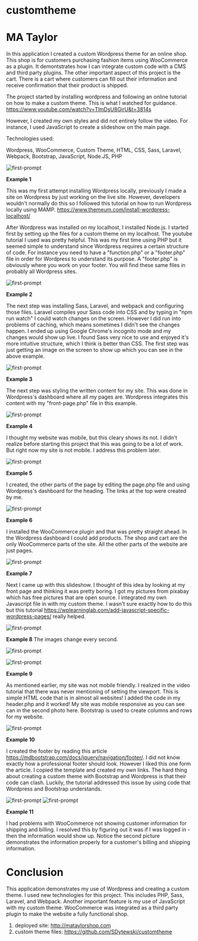 # customtheme
# MA Taylor 

In this application I created a custom Wordpress theme for an online shop.  This shop is for customers purchasing fashion items using WooCommerce as a plugin.  It demontstrates how I can integrate custom code with a CMS and third party plugins. The other important aspect of this project is the cart. There is a cart where customers can fill out their information and receive confirmation that their product is shipped.

The project started by installing wordpress and following an online tutorial on how to make a custom theme.  This is what I watched for guidance.  
https://www.youtube.com/watch?v=TlmDsU8GirU&t=3814s

However, I created my own styles and did not entirely follow the video. For instance, I used JavaScript to create a slideshow on the main page.

Technologies used:

Wordpress, WooCommerce, Custom Theme, HTML, CSS, Sass, Laravel, Webpack, Bootstrap, JavaScript, Node.JS, PHP


![first-prompt](images/progress0.png)

**Example 1** 

This was my first attempt installing Wordpress locally, previously I made a site on Wordpress by just working on the live site.  However, developers wouldn't normally do this so I followed this tutorial on how to run Wordpress locally using MAMP. https://www.themeum.com/install-wordpress-localhost/

After Wordpress was installed on my localhost, I installed Node.js. I started first by setting up the files for a custom theme on my localhost. The youtube tutorial I used was pretty helpful. This was my first time using PHP but it seemed simple to understand since Wordpress requires a certain structure of code. For instance you need to have a "function.php" or a "footer.php" file in order for Wordpress to understand its purpose. A "footer.php" is obviously where you work on your footer. You will find these same files in probably all Wordpress sites.  

![first-prompt](images/progress1.png)

**Example 2**  

The next step was installing Sass, Laravel, and webpack and configuring those files. Laravel compiles your Sass code into CSS and by typing in "npm run watch" I could watch changes on the screen. However I did run into problems of caching, which means sometimes I didn't see the changes happen. I ended up using Google Chrome's incognito mode and my changes would show up live. I found Sass very nice to use and enjoyed it's more intuitive structure, which I think is better than CSS.  The first step was just getting an image on the screen to show up which you can see in the above example.

![first-prompt](images/progress3.png)

**Example 3** 

The next step was styling the written content for my site. This was done in Wordpress's dashboard where all my pages are. Wordpress integrates this content with my "front-page.php" file in this example. 

![first-prompt](images/progress4mobile.png)

**Example 4** 

 I thought my website was mobile, but this cleary shows its not. I didn't realize before starting this project that this was going to be a lot of work. But right now my site is not mobile.  I address this problem later.

![first-prompt](images/progress5.png)

**Example 5** 

 I created, the other parts of the page by editing the page.php file and using Wordpress's dashboard for the heading. The links at the top were created by me.

![first-prompt](images/progress6.png)

**Example 6** 

 I installed the WooCommerce plugin and that was pretty straight ahead. In the Wordpress dashboard I could add products. The shop and cart are the only WooCommerce parts of the site.  All the other parts of the website are just pages.

![first-prompt](images/progress7.png)

**Example 7** 

 Next I came up with this slideshow.  I thought of this idea by looking at my front page and thinking it was pretty boring. I got my pictures from pixabay which has free pictures that are open source. I integrated my own Javascript file in with my custom theme.  I wasn't sure exactly how to do this but this tutorial https://wplearninglab.com/add-javascript-specific-wordpress-pages/ really helped.

![first-prompt](images/progress8.png)

**Example 8**  The images change every second.


![first-prompt](images/progress9.png)

![first-prompt](images/progress13.png)

**Example 9** 

 As mentioned earlier, my site was not mobile friendly. I realized in the video tutorial that there was never mentioning of setting the viewport. This is simple HTML code that is in almost all websites! I added the code in my header.php and it worked! My site was mobile responsive as you can see can in the second photo here.  Bootstrap is used to create columns and rows for my website.

![first-prompt](images/progress10.png)

**Example 10** 

I created the footer by reading this article https://mdbootstrap.com/docs/jquery/navigation/footer/. I did not know exactly how a professional footer should look. However I liked this one form the article. I copied the template and created my own links. The hard thing about creating a custom theme with Bootstrap and Wordpress is that their code can clash. Luckily, the tutorial addressed this issue by using code that Wordpress and Bootstrap understands.

![first-prompt](images/progress12problems2.png)
![first-prompt](images/progress12problems.png)

**Example 11** 

I had problems with WooCommerce not showing customer information for shipping and billing. I resolved this by figuring out it was if I was logged in - then the information would show up. Notice the second picture demonstrates the information properly for a customer's billing and shipping information.  






# Conclusion
This application demonstrates my use of Wordpress and creating a custom theme. I used new technologies for this project. This includes PHP, Sass, Laravel, and Webpack. Another important feature is my use of JavaScript  with my custom theme. WooCommerce was integrated as a third party plugin to make the website a fully functional shop.

1. deployed site: http://mataylorshop.com
2. custom theme files: https://github.com/SDytewski/customtheme
